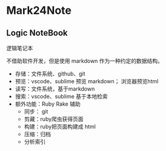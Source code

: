# Mark24Note

## Logic NoteBook

逻辑笔记本

不借助软件开发，但是使用 markdown 作为一种约定的数据结构。

* 存储：文件系统、github、git
* 预览：vscode、sublime 预览 markdown； 浏览器预览html
* 读写：文件系统，基于markdown
* 搜索：vscode、sublime 基于本地检索
* 额外功能：Ruby Rake 辅助
  * 同步： git
  * 剪藏：ruby爬虫获得页面
  * 构建：ruby把页面构建成 html
  * 压缩：归档
  * 分析索引